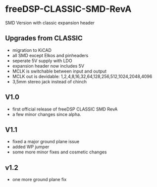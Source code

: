 # freeDSP-CLASSIC-SMD-RevA
SMD Version with classic expansion header

## Upgrades from CLASSIC
- migration to KiCAD
- all SMD except Elkos and pinheaders
- seperate 5V supply with LDO
- expansion header now includes 5V
- MCLK is switchable between input and output
- MCLK out is devidable: 1,2,4,8,16,32,64,128,256,512,1024,2048,4096
- 3,5mm stereo jack instead of chinch

## V1.0
- first official release of freeDSP CLASSIC SMD RevA
- a few minor changes since alpha.

## V1.1
- fixed a major ground plane issue
- added WP jumper
- some more minor fixes and cosmetic changes

## v1.2
- one more ground plane fix